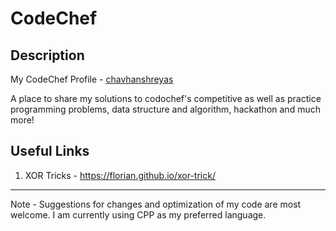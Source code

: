 # CodeChef

## Description
My CodeChef Profile - [chavhanshreyas](https://www.codechef.com/users/chavhanshreyas)

A place to share my solutions to codochef's competitive as well as practice programming problems, data structure and algorithm, hackathon and much more!

## Useful Links 

1. XOR Tricks - https://florian.github.io/xor-trick/ 


---
Note - Suggestions for changes and optimization of my code are most welcome. I am currently using CPP as my preferred language. 

